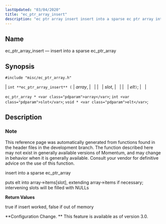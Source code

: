 ```yaml
---
lastUpdated: "03/04/2020"
title: "ec_ptr_array_insert"
description: "ec ptr array insert insert into a sparse ec ptr array int ec ptr array insert array slot elt ec ptr array array int slot void elt This reference page was automatically generated from functions found in the header files in the development branch The function described here may not..."
---
```


<a name="apis.ec_ptr_array_insert"></a> 
## Name

ec_ptr_array_insert — insert into a sparse ec_ptr_array

## Synopsis

`#include "misc/ec_ptr_array.h"`

| `int **ec_ptr_array_insert** (` | <var class="pdparam">array</var>, |   |
|   | <var class="pdparam">slot</var>, |   |
|   | <var class="pdparam">elt</var>`)`; |   |

`ec_ptr_array * <var class="pdparam">array</var>`;
`int <var class="pdparam">slot</var>`;
`void * <var class="pdparam">elt</var>`;<a name="idp58271696"></a> 
## Description

### Note

This reference page was automatically generated from functions found in the header files in the development branch. The function described here may not exist in generally available versions of Momentum, and may change in behavior when it is generally available. Consult your vendor for definitive advice on the use of this function.

insert into a sparse ec_ptr_array

puts elt into array->items[slot], extending array->items if necessary; intervening slots will be filled with NULLs

**<a name="idp58275120"></a> Return Values**

true if insert worked, false if out of memory

**Configuration Change. ** This feature is available as of version 3.0.